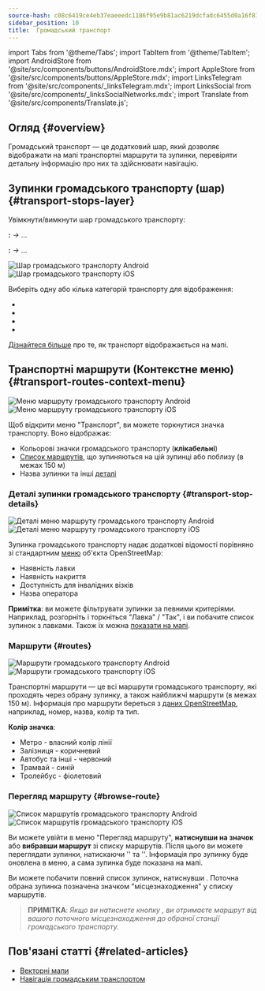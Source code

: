 ```yaml
---
source-hash: c08c6419ce4eb37eaeeedc1186f95e9b81ac6219dcfadc6455d0a16f81b7bdd4
sidebar_position: 10
title:  Громадський транспорт
---
```

import Tabs from '@theme/Tabs';
import TabItem from '@theme/TabItem';
import AndroidStore from '@site/src/components/buttons/AndroidStore.mdx';
import AppleStore from '@site/src/components/buttons/AppleStore.mdx';
import LinksTelegram from '@site/src/components/_linksTelegram.mdx';
import LinksSocial from '@site/src/components/_linksSocialNetworks.mdx';
import Translate from '@site/src/components/Translate.js';



## Огляд {#overview}

Громадський транспорт — це додатковий шар, який дозволяє відображати на мапі транспортні маршрути та зупинки, перевіряти детальну інформацію про них та здійснювати навігацію.

## Зупинки громадського транспорту (шар) {#transport-stops-layer}

Увімкнути/вимкнути шар громадського транспорту:

**<Translate android="true" ids="android_button_seq"/>:** *<Translate android="true" ids="shared_string_menu,configure_map,rendering_category_transport"/> →* &#8230;

<p> </p>

**<Translate ios="true" ids="ios_button_seq"/>:** *<Translate ios="true" ids="shared_string_menu,configure_map,rendering_category_transport"/> →* &#8230;

<p> </p>

![Шар громадського транспорту Android](@site/static/img/map/pt_layer_android.png) ![Шар громадського транспорту iOS](@site/static/img/map/pt_layer_ios.png)

Виберіть одну або кілька категорій транспорту для відображення:

- <Translate android="true" ids="rendering_attr_transportStops_name"/>
- <Translate android="true" ids="rendering_attr_publicTransportMode_name"/>
- <Translate android="true" ids="rendering_attr_tramTrainRoutes_name"/>
- <Translate android="true" ids="rendering_attr_subwayMode_name"/>

[Дізнайтеся більше](../map/vector-maps.md#transport) про те, як транспорт відображається на мапі.


## Транспортні маршрути (Контекстне меню) {#transport-routes-context-menu}

![Меню маршруту громадського транспорту Android](@site/static/img/map/pt_routemenu_android.png) ![Меню маршруту громадського транспорту iOS](@site/static/img/map/pt_routemenu_ios.png)

Щоб відкрити меню "Транспорт", ви можете торкнутися значка транспорту. Воно відображає:

- Кольорові значки громадського транспорту (**клікабельні**)
- [Список маршрутів](#routes), що зупиняються на цій зупинці або поблизу (в межах 150 м)
- Назва зупинки та інші [деталі](#transport-stop-details)

### Деталі зупинки громадського транспорту {#transport-stop-details}

![Деталі меню маршруту громадського транспорту Android](@site/static/img/map/pt_routemenu_details_android.png) ![Деталі меню маршруту громадського транспорту iOS](@site/static/img/map/pt_routemenu_details_ios.png)

Зупинка громадського транспорту надає додаткові відомості порівняно зі стандартним [меню](../map/map-context-menu.md#details) об'єкта OpenStreetMap:

- Наявність лавки
- Наявність накриття
- Доступність для інвалідних візків
- Назва оператора

**Примітка**: ви можете фільтрувати зупинки за певними критеріями. Наприклад, розгорніть і торкніться "Лавка" / "Так", і ви побачите список зупинок з лавками. Також їх можна [показати на мапі](../map/point-layers-on-map.md#points-of-interest-pois).


### Маршрути {#routes}

![Маршрути громадського транспорту Android](@site/static/img/map/pt_routes_android.png) ![Маршрути громадського транспорту iOS](@site/static/img/map/pt_routes_ios.png)

Транспортні маршрути — це всі маршрути громадського транспорту, які проходять через обрану зупинку, а також найближчі маршрути (в межах 150 м). Інформація про маршрути береться з [даних OpenStreetMap](https://wiki.openstreetmap.org/wiki/Public_transport), наприклад, номер, назва, колір та тип.

**Колір значка**:

- Метро - власний колір лінії
- Залізниця - коричневий
- Автобус та інші - червоний
- Трамвай - синій
- Тролейбус - фіолетовий

### Перегляд маршруту {#browse-route}

![Список маршрутів громадського транспорту Android](@site/static/img/map/pt_route_list_android.png)  ![Список маршрутів громадського транспорту iOS](@site/static/img/map/pt_route_list_ios.png)

Ви можете увійти в меню "Перегляд маршруту", **натиснувши на значок** або **вибравши маршрут** зі списку маршрутів. Після цього ви можете переглядати зупинки, натискаючи '<Translate android="true" ids="shared_string_previous"/>' та '<Translate android="true" ids="shared_string_next"/>'. Інформація про зупинку буде оновлена в меню, а сама зупинка буде показана на мапі.

Ви можете побачити повний список зупинок, натиснувши <Translate android="true" ids="rendering_category_details"/>. Поточна обрана зупинка позначена значком "місцезнаходження" у списку маршрутів.

> **ПРИМІТКА**: *Якщо ви натиснете кнопку <Translate android="true" ids="get_directions"/>, ви отримаєте маршрут від вашого поточного місцезнаходження до обраної станції громадського транспорту.*


## Пов'язані статті {#related-articles}

- [Векторні мапи](../map/vector-maps.md)
- [Навігація громадським транспортом](../navigation/routing/public-transport-navigation.md)